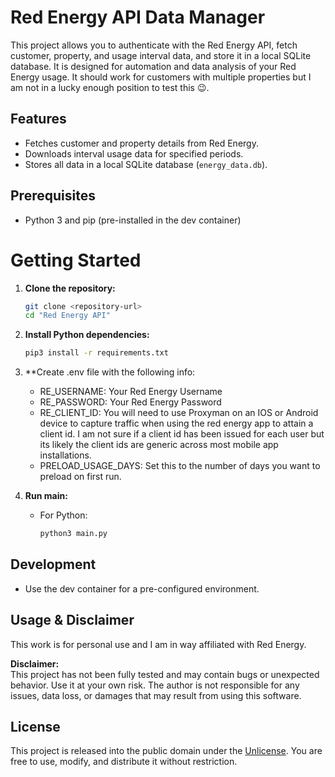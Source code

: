 # Red Energy API Data Manager

This project allows you to authenticate with the Red Energy API, fetch customer, property, and usage interval data, and store it in a local SQLite database. It is designed for automation and data analysis of your Red Energy usage. It should work for customers with multiple properties but I am not in a lucky enough position to test this 😉.

## Features

- Fetches customer and property details from Red Energy.
- Downloads interval usage data for specified periods.
- Stores all data in a local SQLite database (`energy_data.db`).

## Prerequisites
- Python 3 and pip (pre-installed in the dev container)

# Getting Started

1. **Clone the repository:**
   ```sh
   git clone <repository-url>
   cd "Red Energy API"
   ```

2. **Install Python dependencies:**
   ```sh
   pip3 install -r requirements.txt
   ```
3. **Create .env file with the following info:
    - RE_USERNAME: Your Red Energy Username
    - RE_PASSWORD: Your Red Energy Password
    - RE_CLIENT_ID: You will need to use Proxyman on an IOS or Android device to capture traffic when using the red energy app to attain a client id. I am not sure if a client id has been issued for each user but its likely the client ids are generic across most mobile app installations. 
    - PRELOAD_USAGE_DAYS: Set this to the number of days you want to preload on first run. 
4. **Run main:**
   - For Python:
     ```sh
     python3 main.py
     ```

## Development

- Use the dev container for a pre-configured environment.

## Usage & Disclaimer

This work is for personal use and I am in way affiliated with Red Energy. 

**Disclaimer:**  
This project has not been fully tested and may contain bugs or unexpected behavior. Use it at your own risk. The author is not responsible for any issues, data loss, or damages that may result from using this software.

## License

This project is released into the public domain under the [Unlicense](https://unlicense.org/). You are free to use, modify, and distribute it without restriction.
